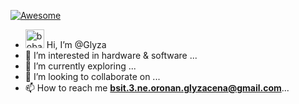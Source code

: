  [![Awesome](https://awesome.re/badge.svg)](https://awesome.re)
- <img alt="boba galaxyblob hangouts blob" title="boba galaxyblob hangouts blob" loading="lazy" src="https://emojis.slackmojis.com/emojis/images/1643515274/12955/boba_galaxyblob.png?1643515274" width="30"/> Hi, I’m @Glyza
- 👀 I’m interested in hardware & software ...
- 🌱 I’m currently exploring ...
- 💞️ I’m looking to collaborate on ...
- 📫 How to reach me **bsit.3.ne.oronan.glyzacena@gmail.com**...


